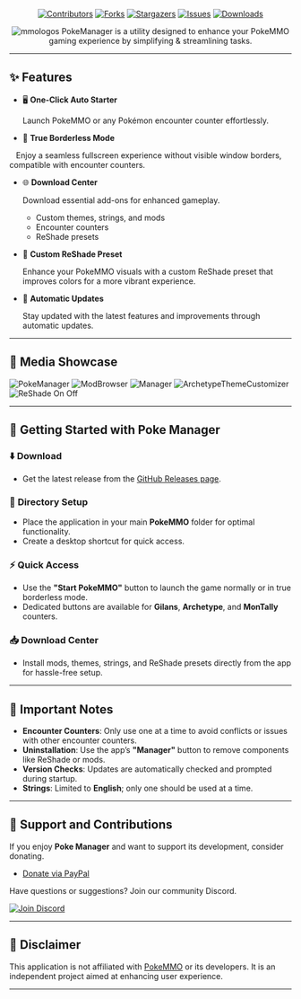 <div align="center">

[![Contributors][contributors-shield]][contributors-url]
[![Forks][forks-shield]][forks-url]
[![Stargazers][stars-shield]][stars-url]
[![Issues][issues-shield]][issues-url]
[![Downloads][downloads-shield]][downloads-url]

![mmologos](https://github.com/Ryukotsuki/Poke-Manager/assets/50199421/0dce132b-8882-4ca0-9719-43e03903c6e9)
PokeManager is a utility designed to enhance your PokeMMO gaming experience by simplifying & streamlining tasks.
</div>

---

## ✨ **Features**
- 🖥️ **One-Click Auto Starter**
  
  Launch PokeMMO or any Pokémon encounter counter effortlessly.

- 🔳 **True Borderless Mode**

   Enjoy a seamless fullscreen experience without visible window borders, compatible with encounter counters.
 
- 🌐 **Download Center**
  
  Download essential add-ons for enhanced gameplay.
  - Custom themes, strings, and mods  
  - Encounter counters
  - ReShade presets
    
- 🎨 **Custom ReShade Preset**
  
  Enhance your PokeMMO visuals with a custom ReShade preset that improves colors for a more vibrant experience.

- 🔄 **Automatic Updates**
  
  Stay updated with the latest features and improvements through automatic updates. 

---

## 📸 **Media Showcase**  
<div align="left">
  

![PokeManager](https://github.com/user-attachments/assets/25230acc-241d-4ebd-a31c-f7d09df98fd2)
![ModBrowser](https://github.com/user-attachments/assets/47cb6a79-598d-4f6c-a366-336ff7cd98b6)
![Manager](https://github.com/user-attachments/assets/2f857e54-0480-45d4-8da4-496c99e1a6d9)
![ArchetypeThemeCustomizer](https://github.com/user-attachments/assets/6233ea61-a7e0-4ba6-bed8-8a0ee911d252)
![ReShade On Off](https://github.com/user-attachments/assets/c87c3494-b1ef-4653-9f6a-78df23b9da7a)


</div>

---

## 🚀 **Getting Started with Poke Manager**

### ⬇️ **Download**
- Get the latest release from the [GitHub Releases page](https://github.com/Ryukotsuki/PokeMMO-Manager/releases).  

### 📂 **Directory Setup**
- Place the application in your main **PokeMMO** folder for optimal functionality.  
- Create a desktop shortcut for quick access.  

### ⚡ **Quick Access**
- Use the **"Start PokeMMO"** button to launch the game normally or in true borderless mode.
- Dedicated buttons are available for **Gilans**, **Archetype**, and **MonTally** counters.

### 📥 **Download Center**
- Install mods, themes, strings, and ReShade presets directly from the app for hassle-free setup.  

---

## 📝 **Important Notes**
- **Encounter Counters**: Only use one at a time to avoid conflicts or issues with other encounter counters.
- **Uninstallation**: Use the app’s **"Manager"** button to remove components like ReShade or mods.
- **Version Checks**: Updates are automatically checked and prompted during startup.
- **Strings**: Limited to **English**; only one should be used at a time.

---

## 💖 **Support and Contributions**  
If you enjoy **Poke Manager** and want to support its development, consider donating.
- [Donate via PayPal](https://paypal.me/Ryukotsuki?country.x=US&locale.x=en_US)  

Have questions or suggestions? Join our community Discord.

[![Join Discord](https://github.com/user-attachments/assets/09fb5822-5e82-431b-b9cc-bbd4111ba48b)](https://discord.gg/HdfjKbPNc9)  

---

## 📜 **Disclaimer**  
This application is not affiliated with [PokeMMO](https://pokemmo.com/) or its developers. It is an independent project aimed at enhancing user experience.

---

[contributors-shield]: https://img.shields.io/github/contributors/Ryukotsuki/Poke-Manager.svg?style=for-the-badge  
[contributors-url]: https://github.com/ryukotsuki/poke-manager/graphs/contributors  
[downloads-shield]: https://img.shields.io/github/downloads/Ryukotsuki/Poke-Manager/total?style=for-the-badge  
[downloads-url]: https://github.com/Ryukotsuki/Poke-Manager/releases  
[forks-shield]: https://img.shields.io/github/forks/Ryukotsuki/Poke-Manager.svg?style=for-the-badge  
[forks-url]: https://github.com/Ryukotsuki/Poke-Manager/network/members  
[stars-shield]: https://img.shields.io/github/stars/Ryukotsuki/Poke-Manager.svg?style=for-the-badge  
[stars-url]: https://github.com/Ryukotsuki/Poke-Manager/stargazers  
[issues-shield]: https://img.shields.io/github/issues/Ryukotsuki/Poke-Manager.svg?style=for-the-badge  
[issues-url]: https://github.com/Ryukotsuki/Poke-Manager/issues  
